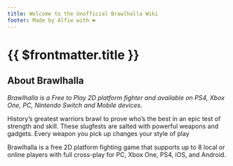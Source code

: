 ```yaml
---
title: Welcome to the Unofficial Brawlhalla Wiki
footer: Made by Alfie with ❤️
---
```


# {{ $frontmatter.title }}

## About Brawlhalla

_Brawlhalla is a Free to Play 2D platform fighter and available on PS4, Xbox
One, PC, Nintendo Switch and Mobile devices._

History’s greatest warriors brawl to prove who’s the best in an epic test of
strength and skill. These slugfests are salted with powerful weapons and
gadgets. Every weapon you pick up changes your style of play

Brawlhalla is a free 2D platform fighting game that supports up to 8 local or
online players with full cross-play for PC, Xbox One, PS4, iOS, and Android.
